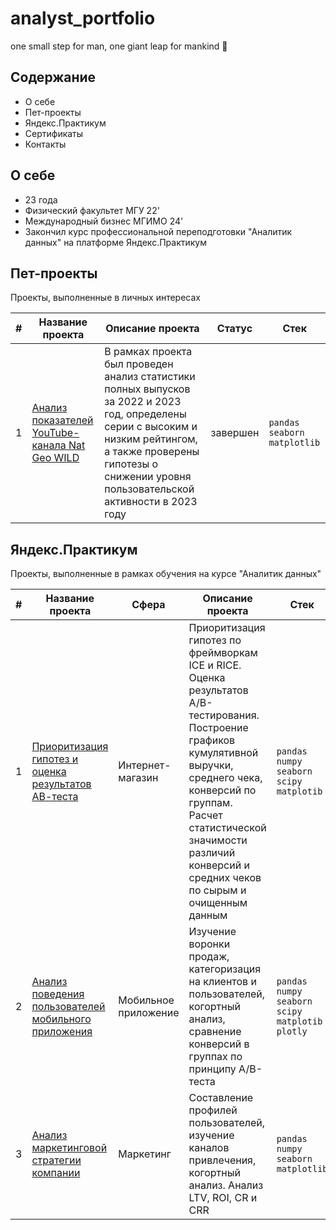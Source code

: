 # analyst_portfolio
one small step for man, one giant leap for mankind :rocket:
## Содержание
+ О себе
+ Пет-проекты
+ Яндекс.Практикум
+ Сертификаты
+ Контакты

## О себе
+ 23 года
+ Физический факультет МГУ 22'
+ Международный бизнес МГИМО 24'
+ Закончил курс профессиональной переподготовки "Аналитик данных" на платформе Яндекс.Практикум
## Пет-проекты
Проекты, выполненные в личных интересах

|#|Название проекта|Описание проекта|Статус|Стек|
|-|----------|----------|----------|----------|
| 1 | [Анализ показателей YouTube-канала Nat Geo WILD](Nat_Geo_WILD_project.ipynb) | В рамках проекта был проведен анализ статистики полных выпусков за 2022 и 2023 год, определены серии с высоким и низким рейтингом, а также проверены гипотезы о снижении уровня пользовательской активности в 2023 году| завершен | `pandas` `seaborn` `matplotlib` |

## Яндекс.Практикум
Проекты, выполненные в рамках обучения на курсе "Аналитик данных"

|#|Название проекта|Сфера|Описание проекта|Стек|
|-----|-----|-----|-----|-----|
|1|[Приоритизация гипотез и оценка результатов АВ-теста](AB_testing_project.ipynb)|Интернет-магазин| Приоритизация гипотез по фреймворкам ICE и RICE. Оценка результатов A/B-тестирования. Построение графиков кумулятивной выручки, среднего чека, конверсий по группам. Расчет статистической значимости различий конверсий и средних чеков по сырым и очищенным данным| `pandas` `numpy` `seaborn` `scipy` `matplotib`|
|2|[Анализ поведения пользователей мобильного приложения](User_behavior_analysis_project.ipynb)| Мобильное приложение|Изучение воронки продаж, категоризация на клиентов и пользователей, когортный анализ, сравнение конверсий в группах по принципу   А/В-теста|`pandas` `numpy` `seaborn` `scipy` `matplotib` `plotly`|
|3| [Анализ маркетинговой стратегии компании](App_metrics_analysis.ipynb) | Маркетинг | Составление профилей пользователей, изучение каналов привлечения, когортный анализ. Анализ LTV, ROI, CR и CRR |`pandas`  `numpy` `seaborn` `matplotlib`|
